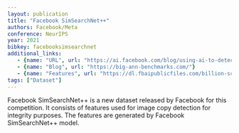```yaml
---
layout: publication
title: "Facebook SimSearchNet++"
authors: Facebook/Meta
conference: NeurIPS
year: 2021
bibkey: facebooksimsearchnet
additional_links:
   - {name: "URL", url: "https://ai.facebook.com/blog/using-ai-to-detect-covid-19-misinformation-and-exploitative-content"}
   - {name: "Blog", url: "https://big-ann-benchmarks.com/"}
   - {name: "Features", url: "https://dl.fbaipublicfiles.com/billion-scale-ann-benchmarks/FB_ssnpp_database.u8bin"}
tags: ["Dataset"]
---
```

Facebook SimSearchNet++ is a new dataset released by Facebook for this competition. It consists of features used for image copy detection for integrity purposes. The features are generated by Facebook SimSearchNet++ model.
